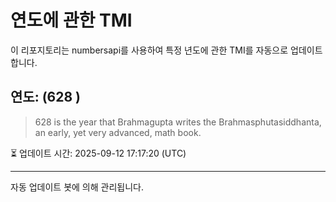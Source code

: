 
# 연도에 관한 TMI

이 리포지토리는 numbersapi를 사용하여 특정 년도에 관한 TMI를 자동으로 업데이트합니다.

## 연도: (628 )
> 628 is the year that Brahmagupta writes the Brahmasphutasiddhanta, an early, yet very advanced, math book.

⏳ 업데이트 시간: 2025-09-12 17:17:20 (UTC)

---
자동 업데이트 봇에 의해 관리됩니다.
